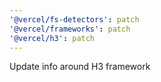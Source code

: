 ```yaml
---
'@vercel/fs-detectors': patch
'@vercel/frameworks': patch
'@vercel/h3': patch
---
```


Update info around H3 framework
